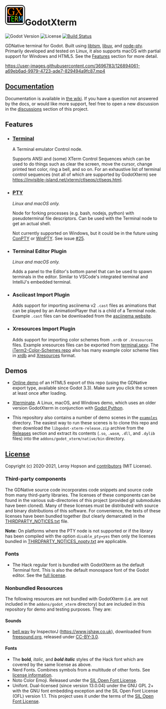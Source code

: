 <img align="left" width="64" height="64" src="icon.png">

# GodotXterm 

![Godot Version](https://img.shields.io/badge/godot-3.3+-blue.svg)
![License](https://img.shields.io/badge/license-MIT-green.svg)
[![Build Status](https://github.com/lihop/godot-xterm/workflows/build/badge.svg?branch=master)](https://github.com/lihop/godot-xterm/actions?query=branch%3Amaster)

GDNative terminal for Godot.
Built using [libtsm](https://www.freedesktop.org/wiki/Software/libtsm/), [libuv](https://github.com/libuv/libuv), and [node-pty](https://github.com/microsoft/node-pty).
Primarily developed and tested on Linux, it also supports macOS with partial support for Windows and HTML5. See the [Features](#features) section for more detail.

https://user-images.githubusercontent.com/3696783/126894061-a69eb6ad-9979-4723-ade7-829494a9fc87.mp4

## [Documentation](https://github.com/lihop/godot-xterm/wiki)

Documentation is available in [the wiki](https://github.com/lihop/godot-xterm/wiki).
If you have a question not answered by the docs, or would like more support, feel free to open a new discussion in the [discussions](https://github.com/lihop/godot-xterm/discussions) section of this project.

## Features

- ### [Terminal](https://github.com/lihop/godot-xterm/wiki/Terminal)
  A Terminal emulator Control node. 

  Supports ANSI and (some) XTerm Control Sequences which can be used to do things such as clear the screen, move the cursor, change printed text color, ring a bell, and so on.
  For an exhaustive list of terminal control sequences (not all of which are supported by GodotXterm) see <https://invisible-island.net/xterm/ctlseqs/ctlseqs.html>.

- ### [PTY](https://github.com/lihop/godot-xterm/wiki/PTY)
  *Linux and macOS only.*

  Node for forking processes (e.g. bash, nodejs, python) with pseudoterminal file descriptors.
  Can be used with the Terminal node to get an actual shell.

  Not currently supported on Windows, but it could be in the future using [ConPTY](https://docs.microsoft.com/en-us/windows/console) or [WinPTY](https://github.com/rprichard/winpty).
  See issue [\#25](https://github.com/lihop/godot-xterm/issues/25).

- ### Terminal Editor Plugin
  *Linux and macOS only.*

  Adds a panel to the Editor's bottom panel that can be used to spawn terminals in the editor.
  Similar to VSCode's integrated terminal and IntelliJ's embedded terminal.

- ### Asciicast Import Plugin
  Adds support for importing asciinema v2 `.cast` files as animations that can be played by an AnimationPlayer that is a child of a Terminal node.
  Example `.cast` files can be downloaded from the [asciinema website](https://asciinema.org).

- ### Xresources Import Plugin
  Adds support for importing color schemes from `.xrdb` or `.Xresources` files.
  Example xresources files can be exported from [terminal.sexy](https://terminal.sexy).
  The [iTerm2-Color-Schemes repo](https://github.com/mbadolato/iTerm2-Color-Schemes) also has many example color scheme files in [xrdb](https://github.com/mbadolato/iTerm2-Color-Schemes/tree/master/xrdb) and [Xresources](https://github.com/mbadolato/iTerm2-Color-Schemes) format.

## Demos

- [Online demo](https://lihop.github.io/godot-xterm-dist/) of an HTML5 export of this repo (using the GDNative export type, available since Godot 3.3).
  Make sure you click the screen at least once after loading.

- [Xterminate](https://lihop.itch.io/xterminate). A Linux, macOS, and Windows demo, which uses an older version GodotXterm in conjunction with [Godot Python](https://github.com/touilleMan/godot-python).

- This repository also contains a number of demo scenes in the [`examples`](/examples) directory. The easiest way to run these scenes is to clone this repo and then download the `libgodot-xterm-release.zip` archive from the [Releases](https://github.com/lihop/godot-xterm/releases) section and extract its contents (`.so`, `.wasm`, `.dll`, and `.dylib` files) into the `addons/godot_xterm/native/bin` directory.


## [License](/LICENSE.md)

Copyright (c) 2020-2021, Leroy Hopson and [contributors](https://github.com/lihop/godot-xterm/graphs/contributors) (MIT License).

### Third-party components

The GDNative source code incorporates code snippets and source code from many third-party libraries. The licenses of these components can be found in the various sub-directories of this project (provided git submodules have been cloned). Many of these licenses must be distributed with source and binary distributions of this software. For convenience, the texts of these licenses have been bundled together (but clearly demarcated) in the [THIRDPARTY_NOTICES.txt](/addons/godot_xterm/THIRDPARTY_NOTICES.txt) file.

**Note:** On platforms where the PTY node is not supported or if the library has been compiled with the option `disable_pty=yes` then only the licenses bundled in [THIRDPARTY_NOTICES_nopty.txt](/addons/godot_xterm/THIRDPARTY_NOTICES_nopty.txt) are applicable.

### Fonts

- The Hack regular font is bundled with GodotXterm as the default Terminal font. This is also the default monospace font of the Godot editor. See the [full license](/addons/godot_xterm/themes/fonts/hack/LICENSE.md).


### Nonbundled Resources
The following resources are not bundled with GodotXterm (i.e. are not included in the `addons/godot_xterm` directory) but are included in this repository for demo and testing purposes. They are:


#### Sounds

- [bell.wav](/themes/audio/bell.wav) by InspectorJ (<https://www.jshaw.co.uk>), downloaded from [freesound.org](https://freesound.org/people/InspectorJ/sounds/484344/), released under [CC-BY-3.0](https://creativecommons.org/licenses/by/3.0/).

#### Fonts

- The **bold**, *italic*, and ***bold italic*** styles of the Hack font which are covered by the same license as above.
- Nerd Fonts. Combines symbols from a multitude of other fonts. See [license information](/themes/fonts/nerd_fonts/README.md).
- Noto Color Emoji. Released under the [SIL Open Font License](/themes/fonts/noto_color_emoji/LICENSE_OFL.txt).
- Unifont. Dual-licensed (since version 13.0.04) under the GNU GPL 2+ with the GNU font embedding exception and the SIL Open Font License (OFL) version 1.1. This project uses it under the terms of the [SIL Open Font License](/themes/fonts/unifont/LICENSE_OFL-1.1.txt).
